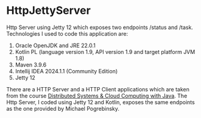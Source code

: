 # HttpJettyServer
Http Server using Jetty 12 which exposes two endpoints /status and /task. Technologies I used to code this application are:

1. Oracle OpenJDK and JRE 22.0.1
2. Kotlin PL (language version 1.9, API version 1.9 and target platform JVM 1.8)
3. Maven 3.9.6
4. Intellij IDEA 2024.1.1 (Community Edition)
5. Jetty 12

There are a HTTP Server and a HTTP Client applications which are taken from the course [Distributed Systems & Cloud Computing with Java](https://www.udemy.com/course/distributed-systems-cloud-computing-with-java/). The Http Server, I coded using Jetty 12 and Kotlin, exposes the same endpoints as the one provided by Michael Pogrebinsky.


